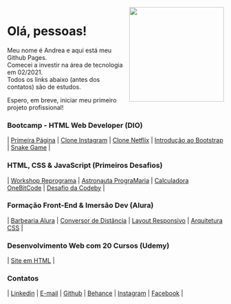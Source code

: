 <img src="https://media.giphy.com/media/LPgFwCQg4HQBvPihcn/giphy.gif" width="220px" align="right">

# Olá, pessoas!

Meu nome é Andrea e aqui está meu Github Pages.  
Comecei a investir na área de tecnologia em 02/2021.  
Todos os links abaixo (antes dos contatos) são de estudos.

Espero, em breve, iniciar meu primeiro projeto profissional!

### Bootcamp - HTML Web Developer (DIO)

| [Primeira Página](https://andreadcsousa.github.io/introducao_html_css/) | [Clone Instagram](https://andreadcsousa.github.io/desafio_instagram/) | [Clone Netflix](https://andreadcsousa.github.io/desafio_netflix/) | [Introdução ao Bootstrap](https://andreadcsousa.github.io/introducao_bootstrap/) | [Snake Game](https://andreadcsousa.github.io/desafio_snake/) |

### HTML, CSS & JavaScript (Primeiros Desafios)

| [Workshop Reprograma](https://andreadcsousa.github.io/oficina_reprograma/) | [Astronauta PrograMaria](https://andreadcsousa.github.io/frontend_programaria/) | [Calculadora OneBitCode](https://andreadcsousa.github.io/start_onebitcode/) | [Desafio da Codeby](https://andreadcsousa.github.io/codeby_test/) |

### Formação Front-End & Imersão Dev (Alura)

| [Barbearia Alura](https://andreadcsousa.github.io/alura_frontend/) | [Conversor de Distância](https://andreadcsousa.github.io/alura_conversorjs/) | [Layout Responsivo](https://andreadcsousa.github.io/alura_responsivo/) | [Arquitetura CSS](https://andreadcsousa.github.io/alura_arquiteturaCSS/) |

### Desenvolvimento Web com 20 Cursos (Udemy)

| [Site em HTML](https://andreadcsousa.github.io/projeto-unes/) |

### Contatos

| [Linkedin](https://www.linkedin.com/in/andrea-dcsousa/) | [E-mail](mailto:andrea.dcsousa@gmail.com) | [Github](https://github.com/andreadcsousa) | [Behance](https://www.freecodecamp.org/andreadcsousa) | [Instagram](https://www.instagram.com/pinklovesxtina/) | [Facebook](https://www.facebook.com/pinkLOVESxtina) |
